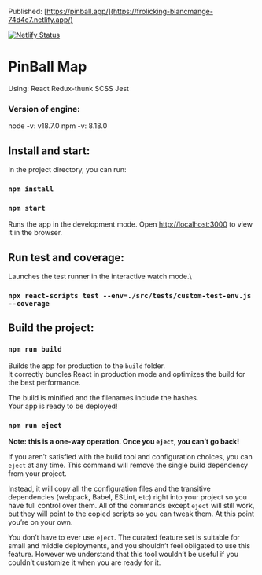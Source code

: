 Published:  [https://pinball.app/](https://frolicking-blancmange-74d4c7.netlify.app/)

[![Netlify Status](https://api.netlify.com/api/v1/badges/db7cc7db-21e1-4b4e-9a87-21afa75babfd/deploy-status)](https://app.netlify.com/sites/frolicking-blancmange-74d4c7/deploys)

# PinBall Map
Using:
React
Redux-thunk
SCSS
Jest

### Version of engine:
node -v: v18.7.0
npm -v: 8.18.0

## Install and start:

In the project directory, you can run:

### `npm install`

### `npm start`

Runs the app in the development mode.
Open [http://localhost:3000](http://localhost:3000) to view it in the browser.


## Run test and coverage:

Launches the test runner in the interactive watch mode.\
### `npx react-scripts test --env=./src/tests/custom-test-env.js --coverage`

## Build the project:

### `npm run build`

Builds the app for production to the `build` folder.\
It correctly bundles React in production mode and optimizes the build for the best performance.

The build is minified and the filenames include the hashes.\
Your app is ready to be deployed!


### `npm run eject`

**Note: this is a one-way operation. Once you `eject`, you can’t go back!**

If you aren’t satisfied with the build tool and configuration choices, you can `eject` at any time. This command will remove the single build dependency from your project.

Instead, it will copy all the configuration files and the transitive dependencies (webpack, Babel, ESLint, etc) right into your project so you have full control over them. All of the commands except `eject` will still work, but they will point to the copied scripts so you can tweak them. At this point you’re on your own.

You don’t have to ever use `eject`. The curated feature set is suitable for small and middle deployments, and you shouldn’t feel obligated to use this feature. However we understand that this tool wouldn’t be useful if you couldn’t customize it when you are ready for it.
